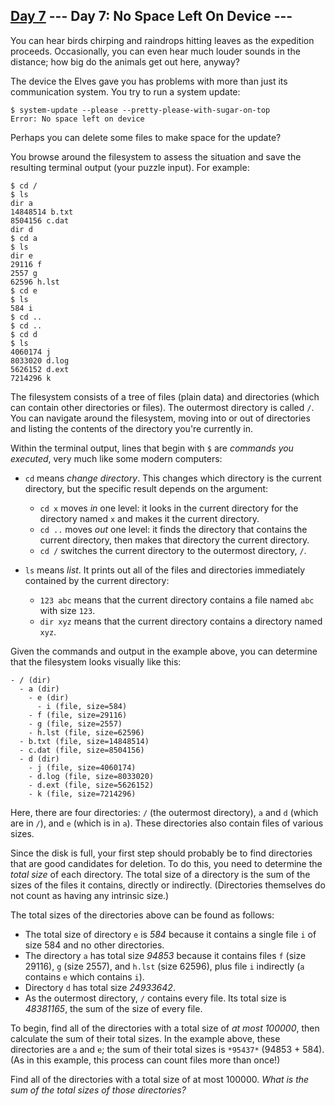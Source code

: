 [Day 7](https://adventofcode.com/2022/day/7) 
 \--- Day 7: No Space Left On Device ---
----------

You can hear birds chirping and raindrops hitting leaves as the expedition proceeds. Occasionally, you can even hear much louder sounds in the distance; how big do the animals get out here, anyway?

The device the Elves gave you has problems with more than just its communication system. You try to run a system update:

```
$ system-update --please --pretty-please-with-sugar-on-top
Error: No space left on device

```

Perhaps you can delete some files to make space for the update?

You browse around the filesystem to assess the situation and save the resulting terminal output (your puzzle input). For example:

```
$ cd /
$ ls
dir a
14848514 b.txt
8504156 c.dat
dir d
$ cd a
$ ls
dir e
29116 f
2557 g
62596 h.lst
$ cd e
$ ls
584 i
$ cd ..
$ cd ..
$ cd d
$ ls
4060174 j
8033020 d.log
5626152 d.ext
7214296 k

```

The filesystem consists of a tree of files (plain data) and directories (which can contain other directories or files). The outermost directory is called `/`. You can navigate around the filesystem, moving into or out of directories and listing the contents of the directory you're currently in.

Within the terminal output, lines that begin with `$` are *commands you executed*, very much like some modern computers:

* `cd` means *change directory*. This changes which directory is the current directory, but the specific result depends on the argument:
  * `cd x` moves *in* one level: it looks in the current directory for the directory named `x` and makes it the current directory.
  * `cd ..` moves *out* one level: it finds the directory that contains the current directory, then makes that directory the current directory.
  * `cd /` switches the current directory to the outermost directory, `/`.

* `ls` means *list*. It prints out all of the files and directories immediately contained by the current directory:
  * `123 abc` means that the current directory contains a file named `abc` with size `123`.
  * `dir xyz` means that the current directory contains a directory named `xyz`.

Given the commands and output in the example above, you can determine that the filesystem looks visually like this:

```
- / (dir)
  - a (dir)
    - e (dir)
      - i (file, size=584)
    - f (file, size=29116)
    - g (file, size=2557)
    - h.lst (file, size=62596)
  - b.txt (file, size=14848514)
  - c.dat (file, size=8504156)
  - d (dir)
    - j (file, size=4060174)
    - d.log (file, size=8033020)
    - d.ext (file, size=5626152)
    - k (file, size=7214296)

```

Here, there are four directories: `/` (the outermost directory), `a` and `d` (which are in `/`), and `e` (which is in `a`). These directories also contain files of various sizes.

Since the disk is full, your first step should probably be to find directories that are good candidates for deletion. To do this, you need to determine the *total size* of each directory. The total size of a directory is the sum of the sizes of the files it contains, directly or indirectly. (Directories themselves do not count as having any intrinsic size.)

The total sizes of the directories above can be found as follows:

* The total size of directory `e` is *584* because it contains a single file `i` of size 584 and no other directories.
* The directory `a` has total size *94853* because it contains files `f` (size 29116), `g` (size 2557), and `h.lst` (size 62596), plus file `i` indirectly (`a` contains `e` which contains `i`).
* Directory `d` has total size *24933642*.
* As the outermost directory, `/` contains every file. Its total size is *48381165*, the sum of the size of every file.

To begin, find all of the directories with a total size of *at most 100000*, then calculate the sum of their total sizes. In the example above, these directories are `a` and `e`; the sum of their total sizes is `*95437*` (94853 + 584). (As in this example, this process can count files more than once!)

Find all of the directories with a total size of at most 100000. *What is the sum of the total sizes of those directories?*
